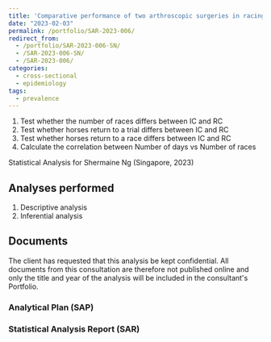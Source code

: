 ```yaml
---
title: 'Comparative performance of two arthroscopic surgeries in racing horses: cross-sectional study'
date: "2023-02-03"
permalink: /portfolio/SAR-2023-006/
redirect_from:
  - /portfolio/SAR-2023-006-SN/
  - /SAR-2023-006-SN/
  - /SAR-2023-006/
categories:
  - cross-sectional
  - epidemiology
tags:
  - prevalence
---
```


1. Test whether the number of races differs between IC and RC
1. Test whether horses return to a trial differs between IC and RC
1. Test whether horses return to a race differs between IC and RC
1. Calculate the correlation between Number of days vs Number of races
<!-- 1. Test whether horses from most trainers race at a different rate than one specific trainer -->

Statistical Analysis for Shermaine Ng (Singapore, 2023)
<!-- Technical Report for Shermaine Ng (Singapore, 2023) -->

## Analyses performed

1. Descriptive analysis
1. Inferential analysis

## Documents

<!-- The client has requested that this analysis be kept confidential until a future date, determined by the client. -->
<!-- All documents from this consultation are therefore not published online and only the title and year of the analysis will be included in the consultant's Portfolio. -->
<!-- After the agreed date is reached, the documents will be released. -->

The client has requested that this analysis be kept confidential.
All documents from this consultation are therefore not published online and only the title and year of the analysis will be included in the consultant's Portfolio.

### Analytical Plan (SAP)

<!-- - [PDF][sap] -->

### Statistical Analysis Report (SAR)

<!-- - [PDF][sar] -->

<!-- ## Associated analyses -->

<!-- This analysis is part of a larger project and is supported by other analyses, linked below. -->

<!-- **[assoc_title]** -->

<!-- <[assoc_link]> -->

<!-- --- -->

[sap]: /files/SAP-2023-006-SN-v01.pdf
[sar]: /files/SAR-2023-006-SN-v01.pdf
